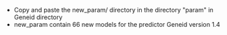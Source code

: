 * Copy and paste the new_param/ directory in the directory "param" in Geneid directory
* new_param contain 66 new models for the predictor Geneid version 1.4